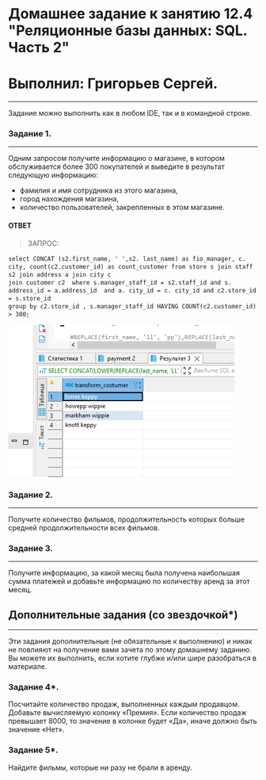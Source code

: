 # Домашнее задание к занятию 12.4 "Реляционные базы данных: SQL. Часть 2"
# Выполнил: Григорьев Сергей. 

---

Задание можно выполнить как в любом IDE, так и в командной строке.

### Задание 1.
---

Одним запросом получите информацию о магазине, в котором обслуживается более 300 покупателей и выведите в результат следующую информацию: 
- фамилия и имя сотрудника из этого магазина,
- город нахождения магазина,
- количество пользователей, закрепленных в этом магазине.


#### ОТВЕТ

> ЗАПРОС:
```
select CONCAT (s2.first_name, ' ',s2. last_name) as fio_manager, c. city, count(c2.customer_id) as count_customer from store s join staff s2 join address a join city c 
join customer c2  where s.manager_staff_id = s2.staff_id and s. address_id = a.address_id  and a. city_id = c. city_id and c2.store_id = s.store_id 
group by c2.store_id , s.manager_staff_id HAVING COUNT(c2.customer_id) > 300;
```
![Alt text](https://github.com/greeksergius/homework/blob/main/12-3%20SQL%20p1/2022-10-14_22-39-52.png)


### Задание 2.
---

Получите количество фильмов, продолжительность которых больше средней продолжительности всех фильмов.

### Задание 3.
---

Получите информацию, за какой месяц была получена наибольшая сумма платежей и добавьте информацию по количеству аренд за этот месяц.


## Дополнительные задания (со звездочкой*)
---
Эти задания дополнительные (не обязательные к выполнению) и никак не повлияют на получение вами зачета по этому домашнему заданию. Вы можете их выполнить, если хотите глубже и/или шире разобраться в материале.


### Задание 4*.

Посчитайте количество продаж, выполненных каждым продавцом. Добавьте вычисляемую колонку «Премия». Если количество продаж превышает 8000, то значение в колонке будет «Да», 
иначе должно быть значение «Нет».

### Задание 5*.

Найдите фильмы, которые ни разу не брали в аренду.
